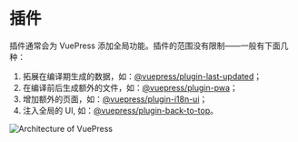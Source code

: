 # 插件

插件通常会为 VuePress 添加全局功能。插件的范围没有限制——一般有下面几种：

1. 拓展在编译期生成的数据，如：[@vuepress/plugin-last-updated](./official/plugin-last-updated.md)；
2. 在编译前后生成额外的文件，如：[@vuepress/plugin-pwa](./official/plugin-pwa.md)；
3. 增加额外的页面，如：[@vuepress/plugin-i18n-ui](./official/plugin-i18n-ui.md)；
4. 注入全局的 UI, 如：[@vuepress/plugin-back-to-top](./official/plugin-back-to-top.md)。

![Architecture of VuePress](/architecture.png)
